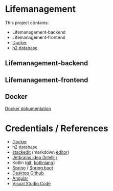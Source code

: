 # Lifemanagement
This project contains:

 - Lifemanagement-backend
 - Lifemanagement-frontend
 - [Docker](https://www.docker.com/)
 - [h2 database](https://www.h2database.com/html/main.html)

## Lifemanagement-backend

## Lifemanagement-frontend

## Docker
[Docker dokumentation](docker-documentation.md)

# Credentials / References

 - [Docker](https://www.docker.com/)
 - [h2 database](https://www.h2database.com/html/main.html)
 - [stackedit](https://stackedit.io/) (markdown [editor](https://stackedit.io/app#))
 - [Jetbrains idea (Intellij)](https://www.jetbrains.com/de-de/idea/)
 - Kotlin ([git](https://github.com/JetBrains/kotlin), [kotlinlang](https://kotlinlang.org/))
 - [Spring](https://spring.io/) / [Spring boot](https://spring.io/projects/spring-boot)
 - [Desktop Github](https://desktop.github.com/)
 - [Angular](https://angular.io/)
 - [Visual Studio Code](https://code.visualstudio.com/)
